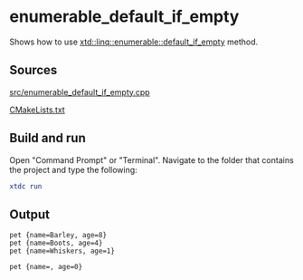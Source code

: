 # enumerable_default_if_empty

Shows how to use [xtd::linq::enumerable::default_if_empty](https://gammasoft71.github.io/xtd/reference_guides/latest/classxtd_1_1linq_1_1enumerable.html#a89cb4c7f69e1af47e2d24c5e4e963925) method.

## Sources

[src/enumerable_default_if_empty.cpp](src/enumerable_default_if_empty.cpp)

[CMakeLists.txt](CMakeLists.txt)

## Build and run

Open "Command Prompt" or "Terminal". Navigate to the folder that contains the project and type the following:

```cmake
xtdc run
```

## Output

```
pet {name=Barley, age=8}
pet {name=Boots, age=4}
pet {name=Whiskers, age=1}

pet {name=, age=0}

```
